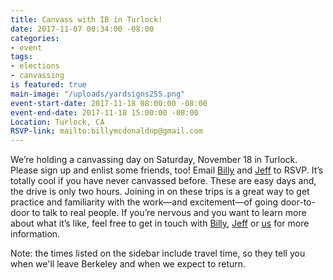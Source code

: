 ```yaml
---
title: Canvass with IB in Turlock!
date: 2017-11-07 00:34:00 -08:00
categories:
- event
tags:
- elections
- canvassing
is featured: true
main-image: "/uploads/yardsigns255.png"
event-start-date: 2017-11-18 08:00:00 -08:00
event-end-date: 2017-11-18 15:00:00 -08:00
Location: Turlock, CA
RSVP-link: mailto:billymcdonaldnp@gmail.com
---
```


We’re holding a canvassing day on Saturday, November 18 in Turlock. Please sign up and enlist some friends, too! Email [Billy](mailto:billymcdonaldnp@gmail.com) and [Jeff](mailto:carlockjeff@gmail.com) to RSVP. It’s totally cool if you have never canvassed before. These are easy days and, the drive is only two hours. Joining in on these trips is a great way to get practice and familiarity with the work—and excitement—of going door-to-door to talk to real people. If you’re nervous and you want to learn more about what it’s like, feel free to get in touch with [Billy](mailto:billymcdonaldnp@gmail.com), [Jeff](mailto:carlockjeff@gmail.com) or [us](mailto:elections+owner@indivisibleberkeley.org) for more information.

Note: the times listed on the sidebar include travel time, so they tell you when we'll leave Berkeley and when we expect to return.